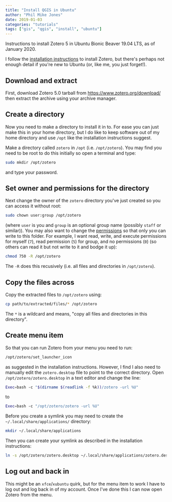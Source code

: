 ```yaml
---
title: "Install QGIS in Ubuntu"
author: "Phil Mike Jones"
date: 2019-01-03
categories: "tutorials"
tags: ["gis", "qgis", "install", "ubuntu"]
---
```


Instructions to install Zotero 5 in Ubuntu Bionic Beaver 19.04 LTS, as of January 2020.

<!--more-->

I follow the [installation instructions](https://www.zotero.org/support/installation) to install Zotero, but there's perhaps not enough detail if you're new to Ubuntu (or, like me, you just forget!).

## Download and extract

First, download Zotero 5.0 tarball from https://www.zotero.org/download/ then extract the archive using your archive manager.

## Create a directory

Now you need to make a directory to install it in to.
For ease you can just make this in your home directory, but I do like to keep software out of my home directory and use `/opt` like the installation instructions suggest.

Make a directory called `zotero` in `/opt` (i.e. `/opt/zotero`).
You may find you need to be root to do this initially so open a terminal and type:

```bash
sudo mkdir /opt/zotero
```

and type your password.

## Set owner and permissions for the directory

Next change the owner of the `zotero` directory you've just created so you can access it without root:

```bash
sudo chown user:group /opt/zotero
```

(where `user` is you and `group` is an optional group name (possibly `staff` or similar)).
You may also want to change the [permissions](http://linuxcommand.org/lc3_lts0090.php) so that only you can write to this folder.
For example, I want read, write, and execute permissions for myself (`7`), read permission (`5`) for group, and no permissions (`0`) (so others can read it but not write to it and bodge it up):

```bash
chmod 750 -R /opt/zotero
```

The `-R` does this recusively (i.e. all files and directories in `/opt/zotero`).

## Copy the files across

Copy the extracted files to `/opt/zotero` using:

```bash
cp path/to/extracted/files/* /opt/zotero
```

The `*` is a wildcard and means, "copy all files and directories in this directory".

## Create menu item

So that you can run Zotero from your menu you need to run:

```bash
/opt/zotero/set_launcher_icon
```

as suggested in the installation instructions.
However, I find I also need to manually edit the `zotero.desktop` file to point to the correct directory.
Open `/opt/zotero/zotero.desktop` in a text editor and change the line:

```bash
Exec=bash -c "$(dirname $(readlink -f %k))/zotero -url %U"
```

to

```bash
Exec=bash -c "/opt/zotero/zotero -url %U"
```

Before you create a symlink you may need to create the `~/.local/share/applications/` directory:

```bash
mkdir ~/.local/share/applications
```

Then you can create your symlink as described in the installation instructions:

```bash
ln -s /opt/zotero/zotero.desktop ~/.local/share/applications/zotero.desktop
```

## Log out and back in

This might be an `xfce`/`xubuntu` quirk, but for the menu item to work I have to log out and log back in of my account.
Once I've done this I can now open Zotero from the menu.
